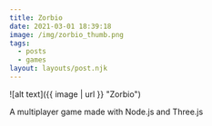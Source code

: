 ```yaml
---
title: Zorbio
date: 2021-03-01 18:39:18
image: /img/zorbio_thumb.png
tags:
  - posts
  - games
layout: layouts/post.njk
---
```


![alt text]({{ image | url }} "Zorbio")

A multiplayer game made with Node.js and Three.js



